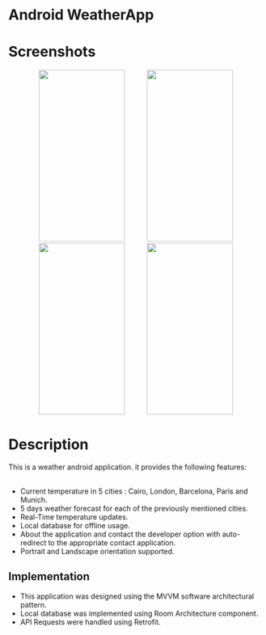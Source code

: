 # Android WeatherApp
# Screenshots
<p align="middle">
<img src="https://user-images.githubusercontent.com/22989662/48969082-fa504c00-f001-11e8-87a0-aa5f2f5d4a72.png" width="170" height="340" hspace="20">
<img src="https://user-images.githubusercontent.com/22989662/48969085-fc1a0f80-f001-11e8-9e9e-3c4864e644b4.png" width="170" height="340" hspace="20">
<img src="https://user-images.githubusercontent.com/22989662/48969086-fd4b3c80-f001-11e8-8453-9be3a66d9de3.png" width="170" height="340" hspace="20">
<img src="https://user-images.githubusercontent.com/22989662/48969087-fde3d300-f001-11e8-8ac6-cb90bb00e7c8.png" width="170" height="340" hspace="20">
</p>

# Description
This is a weather android application.
it provides the following features:<br /><br />
- Current temperature in 5 cities : Cairo, London, Barcelona, Paris and Munich.<br />
- 5 days weather forecast for each of the previously mentioned cities.<br />
- Real-Time temperature updates.<br />
- Local database for offline usage.<br />
- About the application and contact the developer option with auto-redirect to the appropriate contact application.<br />
- Portrait and Landscape orientation supported.<br />

## Implementation ##
- This application was designed using the MVVM software architectural pattern.<br />
- Local database was implemented using Room Architecture component.<br />
- API Requests were handled using Retrofit.<br />
